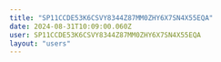 ```yaml
---
title: "SP11CCDE53K6CSVY8344Z87MM0ZHY6X7SN4X55EQA"
date: 2024-08-31T10:09:00.060Z
user: SP11CCDE53K6CSVY8344Z87MM0ZHY6X7SN4X55EQA
layout: "users"
---
```

    